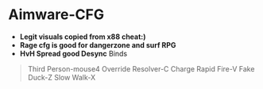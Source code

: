 # Aimware-CFG
- **Legit visuals copied from x88 cheat:)** 
- **Rage cfg is good for dangerzone and surf RPG**
- **HvH Spread good Desync**
Binds
 >Third Person-mouse4
 >Override Resolver-C
 >Charge Rapid Fire-V
 >Fake Duck-Z
 >Slow Walk-X
